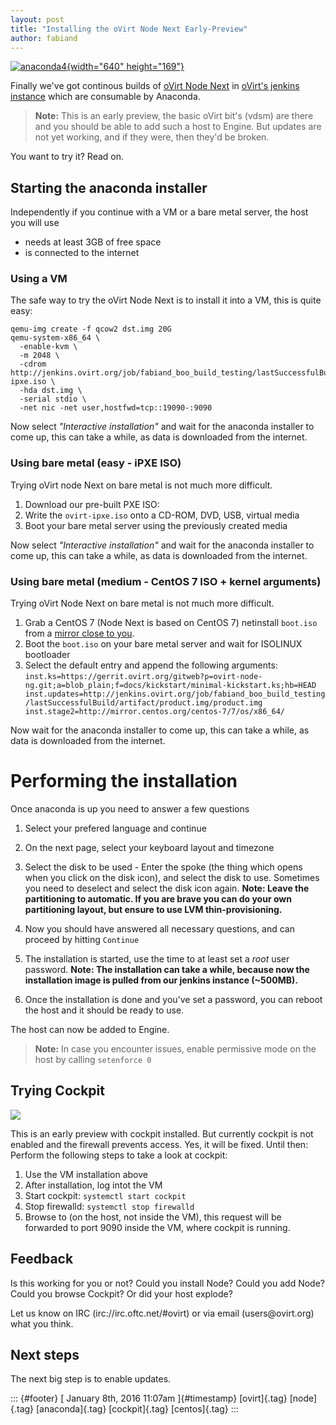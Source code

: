 ```yaml
---
layout: post
title: "Installing the oVirt Node Next Early-Preview"
author: fabiand
---
```




[![anaconda4](https://farm8.staticflickr.com/7347/9447328250_2a4351ba74_z.jpg){width="640"
height="169"}](https://www.flickr.com/photos/brindle95/9447328250/ "anaconda4")

Finally we've got continous builds of [oVirt Node
Next](http://www.ovirt.org/Node/4.0) in [oVirt's jenkins
instance](http://jenkins.ovirt.org/user/fabiand/my-views/view/Node.next/job/ovirt-node-ng_master_build-artifacts-fc22-x86_64/)
which are consumable by Anaconda.

> **Note:** This is an early preview, the basic oVirt bit's (vdsm) are
> there and you should be able to add such a host to Engine. But updates
> are not yet working, and if they were, then they'd be broken.

You want to try it? Read on.

Starting the anaconda installer
-------------------------------

Independently if you continue with a VM or a bare metal server, the host
you will use

-   needs at least 3GB of free space
-   is connected to the internet

### Using a VM

The safe way to try the oVirt Node Next is to install it into a VM, this
is quite easy:

    qemu-img create -f qcow2 dst.img 20G
    qemu-system-x86_64 \
      -enable-kvm \
      -m 2048 \
      -cdrom http://jenkins.ovirt.org/job/fabiand_boo_build_testing/lastSuccessfulBuild/artifact/ovirt-ipxe.iso \
      -hda dst.img \
      -serial stdio \
      -net nic -net user,hostfwd=tcp::19090-:9090

Now select *"Interactive installation"* and wait for the anaconda
installer to come up, this can take a while, as data is downloaded from
the internet.

### Using bare metal (easy - iPXE ISO)

Trying oVirt node Next on bare metal is not much more difficult.

1.  Download our pre-built PXE ISO:
2.  Write the `ovirt-ipxe.iso` onto a CD-ROM, DVD, USB, virtual media
3.  Boot your bare metal server using the previously created media

Now select *"Interactive installation"* and wait for the anaconda
installer to come up, this can take a while, as data is downloaded from
the internet.

### Using bare metal (medium - CentOS 7 ISO + kernel arguments)

Trying oVirt Node Next on bare metal is not much more difficult.

1.  Grab a CentOS 7 (Node Next is based on CentOS 7) netinstall
    `boot.iso` from a [mirror close to
    you](http://mirror.centos.org/centos-7/7/os/x86_64/images/boot.iso).
2.  Boot the `boot.iso` on your bare metal server and wait for ISOLINUX
    bootloader
3.  Select the default entry and append the following arguments:
    `inst.ks=https://gerrit.ovirt.org/gitweb?p=ovirt-node-ng.git;a=blob_plain;f=docs/kickstart/minimal-kickstart.ks;hb=HEAD inst.updates=http://jenkins.ovirt.org/job/fabiand_boo_build_testing/lastSuccessfulBuild/artifact/product.img/product.img inst.stage2=http://mirror.centos.org/centos-7/7/os/x86_64/`

Now wait for the anaconda installer to come up, this can take a while,
as data is downloaded from the internet.

Performing the installation
===========================

Once anaconda is up you need to answer a few questions

1.  Select your prefered language and continue
2.  On the next page, select your keyboard layout and timezone
3.  Select the disk to be used - Enter the spoke (the thing which opens
    when you click on the disk icon), and select the disk to use.
    Sometimes you need to deselect and select the disk icon again.
    **Note: Leave the partitioning to automatic. If you are brave you
    can do your own partitioning layout, but ensure to use LVM
    thin-provisioning.**

4.  Now you should have answered all necessary questions, and can
    proceed by hitting `Continue`

5.  The installation is started, use the time to at least set a *root*
    user password. **Note: The installation can take a while, because
    now the installation image is pulled from our jenkins instance
    (\~500MB).**
6.  Once the installation is done and you've set a password, you can
    reboot the host and it should be ready to use.

The host can now be added to Engine.

> **Note:** In case you encounter issues, enable permissive mode on the
> host by calling `setenforce 0`

Trying Cockpit
--------------

![](http://www.ovirt.org/images/8/87/Cockpit-node.png)

This is an early preview with cockpit installed. But currently cockpit
is not enabled and the firewall prevents access. Yes, it will be fixed.
Until then: Perform the following steps to take a look at cockpit:

1.  Use the VM installation above
2.  After installation, log intot the VM
3.  Start cockpit: `systemctl start cockpit`
4.  Stop firewalld: `systemctl stop firewalld`
5.  Browse to (on the host, not inside the VM), this request will be
    forwarded to port 9090 inside the VM, where cockpit is running.

Feedback
--------

Is this working for you or not? Could you install Node? Could you add
Node? Could you browse Cockpit? Or did your host explode?

Let us know on IRC (irc://irc.oftc.net/\#ovirt) or via email
(users\@ovirt.org) what you think.

Next steps
----------

The next big step is to enable updates.

::: {#footer}
[ January 8th, 2016 11:07am ]{#timestamp} [ovirt]{.tag} [node]{.tag}
[anaconda]{.tag} [cockpit]{.tag} [centos]{.tag}
:::
